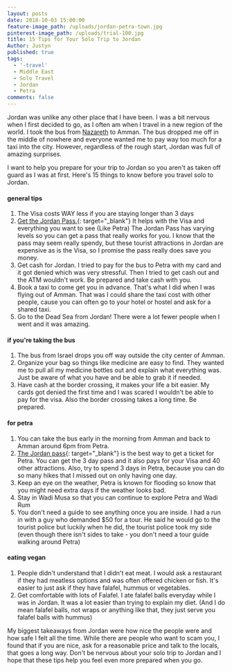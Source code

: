 ```yaml
---
layout: posts
date: 2018-10-03 15:00:00
feature-image_path: /uploads/jordan-petra-town.jpg
pinterest-image_path: /uploads/trial-100.jpg
title: 15 Tips for Your Solo Trip to Jordan
Author: Justyn
published: true
tags:
  - '-travel'
  - Middle East
  - Solo Travel
  - Jordan
  - Petra
comments: false
---
```


Jordan was unlike any other place that I have been. I was a bit nervous when I first decided to go, as I often am when I travel in a new region of the world. I took the bus from [Nazareth](/how-i-spent-the-weekend-in-nazareth/) to Amman. The bus dropped me off in the middle of nowhere and everyone wanted me to pay way too much for a taxi into the city. However, regardless of the rough start, Jordan was full of amazing surprises. 

I want to help you prepare for your trip to Jordan so you aren't as taken off guard as I was at first. Here's 15 things to know before you travel solo to Jordan. 

#### general tips

1. The Visa costs WAY less if you are staying longer than 3 days
2. [Get the Jordan Pass.](https://www.jordanpass.jo/Contents/What_is_Jordan_Pass.aspx){: target="_blank"} It helps with the Visa and everything you want to see (Like Petra) The Jordan Pass has varying levels so you can get a pass that really works for you. I know that the pass may seem really spendy, but these tourist attractions in Jordan are expensive as is the Visa, so I promise the pass really does save you money.
3. Get cash for Jordan. I tried to pay for the bus to Petra with my card and it got denied which was very stressful. Then I tried to get cash out and the ATM wouldn't work. Be prepared and take cash with you.
4. Book a taxi to come get you in advance. That's what I did when I was flying out of Amman. That was I could share the taxi cost with other people, cause you can often go to your hotel or hostel and ask for a shared taxi.
5. Go to the Dead Sea from Jordan! There were a lot fewer people when I went and it was amazing. 

#### if you're taking the bus

1. The bus from Israel drops you off way outside the city center of Amman.
2. Organize your bag so things like medicine are easy to find. They wanted me to pull all my medicine bottles out and explain what everything was. Just be aware of what you have and be able to grab it if needed.
3. Have cash at the border crossing, it makes your life a bit easier. My cards got denied the first time and I was scared I wouldn't be able to pay for the visa. Also the border crossing takes a long time. Be prepared.

#### for petra

1. You can take the bus early in the morning from Amman and back to Amman around 6pm from Petra. 
2. [The Jordan pass](https://www.jordanpass.jo/Contents/What_is_Jordan_Pass.aspx){: target="_blank"} is the best way to get a ticket for Petra. You can get the 3 day pass and it also pays for your Visa and 40 other attractions. Also, try to spend 3 days in Petra, because you can do so many hikes that I missed out on only having one day.  
3. Keep an eye on the weather, Petra is known for flooding so know that you might need extra days if the weather looks bad. 
4. Stay in Wadi Musa so that you can continue to explore Petra and Wadi Rum
5. You don't need a guide to see anything once you are inside. I had a run in with a guy who demanded $50 for a tour. He said he would go to the tourist police but luckily when he did, the tourist police took my side (even though there isn't sides to take - you don't need a tour guide walking around Petra)

#### eating vegan

1. People didn't understand that I didn't eat meat. I would ask a restaurant if they had meatless options and was often offered chicken or fish. It's easier to just ask if they have falafel, hummus or vegetables. 
2. Get comfortable with lots of Falafel. I ate falafel balls everyday while I was in Jordan. It was a lot easier than trying to explain my diet. (And I do mean falafel balls, not wraps or anything like that, they just serve you falafel balls with hummus)

My biggest takeaways from Jordan were how nice the people were and how safe I felt all the time. While there are people who want to scam you, I found that if you are nice, ask for a reasonable price and talk to the locals, that goes a long way. Don't be nervous about your solo trip to Jordan and I hope that these tips help you feel even more prepared when you go.